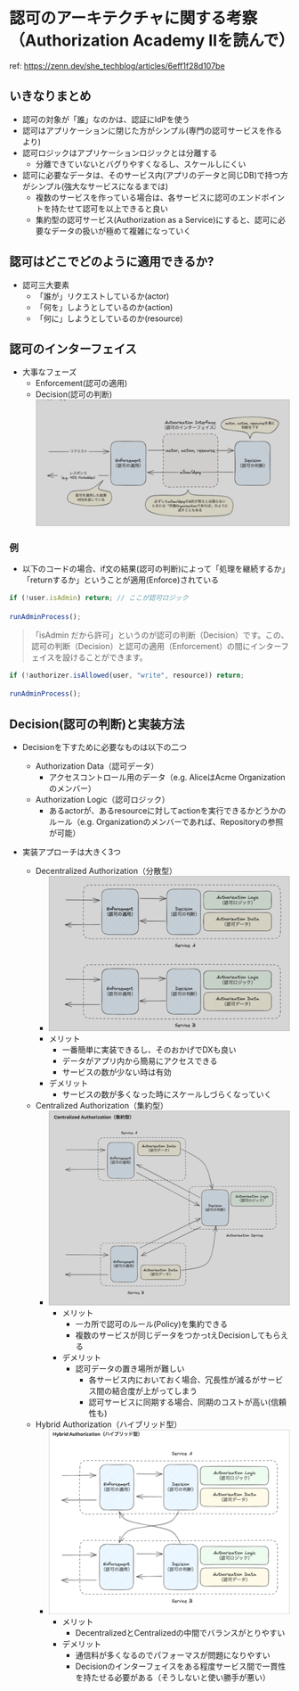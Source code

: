 # 認可のアーキテクチャに関する考察（Authorization Academy IIを読んで）

ref: <https://zenn.dev/she_techblog/articles/6eff1f28d107be>

## いきなりまとめ

- 認可の対象が「誰」なのかは、認証にIdPを使う
- 認可はアプリケーションに閉じた方がシンプル(専門の認可サービスを作るより)
- 認可ロジックはアプリケーションロジックとは分離する
  - 分離できていないとバグりやすくなるし、スケールしにくい
- 認可に必要なデータは、そのサービス内(アプリのデータと同じDB)で持つ方がシンプル(強大なサービスになるまでは)
  - 複数のサービスを作っている場合は、各サービスに認可のエンドポイントを持たせて認可を以上できると良い
  - 集約型の認可サービス(Authorization as a Service)にすると、認可に必要なデータの扱いが極めて複雑になっていく

## 認可はどこでどのように適用できるか?

- 認可三大要素
  - 「誰が」リクエストしているか(actor)
  - 「何を」しようとしているのか(action)
  - 「何に」しようとしているのか(resource)

## 認可のインターフェイス

- 大事なフェーズ
  - Enforcement(認可の適用)
  - Decision(認可の判断)
![alt text](<assets/CleanShot 2024-10-22 at 18.17.02@2x.png>)

### 例

- 以下のコードの場合、if文の結果(認可の判断)によって「処理を継続するか」「returnするか」ということが適用(Enforce)されている

```ts
if (!user.isAdmin) return; // ここが認可ロジック

runAdminProcess();
```

> 「isAdmin だから許可」というのが認可の判断（Decision）です。この、認可の判断（Decision）と認可の適用（Enforcement）の間にインターフェイスを設けることができます。

```ts
if (!authorizer.isAllowed(user, "write", resource)) return;

runAdminProcess();
```

## Decision(認可の判断)と実装方法

- Decisionを下すために必要なものは以下の二つ
  - Authorization Data（認可データ）
    - アクセスコントロール用のデータ（e.g. AliceはAcme Organizationのメンバー）
  - Authorization Logic（認可ロジック）
    - あるactorが、あるresourceに対してactionを実行できるかどうかのルール（e.g. Organizationのメンバーであれば、Repositoryの参照が可能）

- 実装アプローチは大きく3つ
  - Decentralized Authorization（分散型）
    - ![alt text](<assets/CleanShot 2024-10-22 at 18.22.22@2x.png>)
    - メリット
      - 一番簡単に実装できるし、そのおかげでDXも良い
      - データがアプリ内から簡易にアクセスできる
      - サービスの数が少ない時は有効
    - デメリット
      - サービスの数が多くなった時にスケールしづらくなっていく
  - Centralized Authorization（集約型）
    - ![alt text](<assets/CleanShot 2024-10-22 at 18.24.04@2x.png>)
      - メリット
        - 一カ所で認可のルール(Policy)を集約できる
        - 複数のサービスが同じデータをつかっtえDecisionしてもらえる
      - デメリット
        - 認可データの置き場所が難しい
          - 各サービス内においておく場合、冗長性が減るがサービス間の結合度が上がってしまう
          - 認可サービスに同期する場合、同期のコストが高い(信頼性も)
  - Hybrid Authorization（ハイブリッド型）
    - ![alt text](<assets/CleanShot 2024-10-22 at 18.26.17@2x.png>)
      - メリット
        - DecentralizedとCentralizedの中間でバランスがとりやすい
      - デメリット
        - 通信料が多くなるのでパフォーマスが問題になりやすい
        - Decisionのインターフェイスをある程度サービス間で一貫性を持たせる必要がある（そうしないと使い勝手が悪い）
